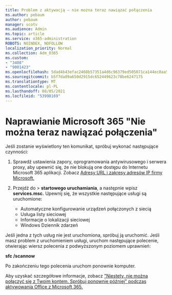 ```yaml
---
title: Problem z aktywacją — nie można teraz nawiązać połączenia
ms.author: pebaum
author: pebaum
manager: scotv
ms.audience: Admin
ms.topic: article
ms.service: o365-administration
ROBOTS: NOINDEX, NOFOLLOW
localization_priority: Normal
ms.collection: Adm_O365
ms.custom:
- "3408"
- "9001423"
ms.openlocfilehash: 5dad4b43efac2468b57351a4d6c96379ed505071ca144ec0aa518e975633bb18
ms.sourcegitcommit: b5f7da89a650d2915dc652449623c78be6247175
ms.translationtype: MT
ms.contentlocale: pl-PL
ms.lasthandoff: 08/05/2021
ms.locfileid: "53998169"
---
```

# <a name="fixing-the-microsoft-365-apps-we-are-unable-to-connect-right-now-message"></a>Naprawianie Microsoft 365 "Nie można teraz nawiązać połączenia"

Jeśli zostanie wyświetlony ten komunikat, spróbuj wykonać następujące czynności:

1. Sprawdź ustawienia zapory, oprogramowania antywirusowego i serwera proxy, aby upewnić się, że nie blokują one dostępu do Internetu Microsoft 365 aplikacji. Zobacz [Adresy URL i zakresy adresów IP firmy Microsoft.](https://docs.microsoft.com/office365/enterprise/urls-and-ip-address-ranges)

2. Przejdź do  >  **startowego uruchamiania**, a następnie wpisz **services.msc.** Upewnij się, że wszystkie następujące usługi są uruchomione:
    - Automatyczne konfigurowanie urządzeń połączonych z siecią
    - Usługa listy sieciowej
    - Informacje o lokalizacji sieciowej
    - Windows Dziennik zdarzeń

Jeśli jedna z tych usług nie jest uruchomiona, spróbuj ją uruchomić. Jeśli masz problem z uruchomieniem usługi, uruchom następujące polecenie, otwierając wiersz polecenia z podwyższonym poziomem uprawnień:

**sfc /scannow**

Po zakończeniu tego polecenia uruchom ponownie komputer.

Aby uzyskać szczegółowe informacje, zobacz ["Niestety, nie można połączyć się z Twoim kontem. Spróbuj ponownie później" podczas aktywowania Office z Microsoft 365.](https://docs.microsoft.com/office/troubleshoot/activation-installation/issue-when-activate-office-from-office-365)